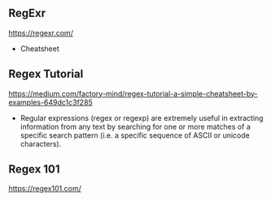 ## RegExr
https://regexr.com/

* Cheatsheet  

## Regex Tutorial
https://medium.com/factory-mind/regex-tutorial-a-simple-cheatsheet-by-examples-649dc1c3f285

* Regular expressions (regex or regexp) are extremely useful in extracting information from any text by searching for one or more matches of a specific search pattern (i.e. a specific sequence of ASCII or unicode characters).  

## Regex 101
https://regex101.com/

